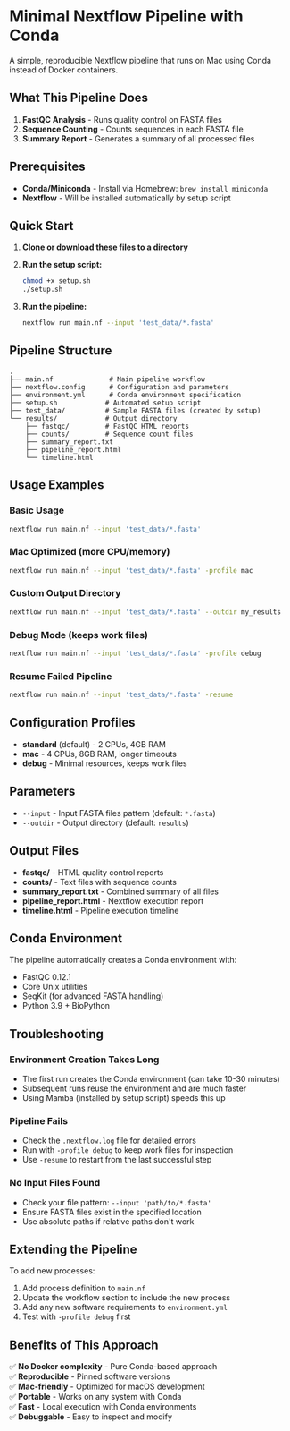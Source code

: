 # Minimal Nextflow Pipeline with Conda

A simple, reproducible Nextflow pipeline that runs on Mac using Conda instead of Docker containers.

## What This Pipeline Does

1. **FastQC Analysis** - Runs quality control on FASTA files
2. **Sequence Counting** - Counts sequences in each FASTA file  
3. **Summary Report** - Generates a summary of all processed files

## Prerequisites

- **Conda/Miniconda** - Install via Homebrew: `brew install miniconda`
- **Nextflow** - Will be installed automatically by setup script

## Quick Start

1. **Clone or download these files to a directory**

2. **Run the setup script:**
   ```bash
   chmod +x setup.sh
   ./setup.sh
   ```

3. **Run the pipeline:**
   ```bash
   nextflow run main.nf --input 'test_data/*.fasta'
   ```

## Pipeline Structure

```
.
├── main.nf              # Main pipeline workflow
├── nextflow.config      # Configuration and parameters
├── environment.yml      # Conda environment specification
├── setup.sh            # Automated setup script
├── test_data/          # Sample FASTA files (created by setup)
└── results/            # Output directory
    ├── fastqc/         # FastQC HTML reports
    ├── counts/         # Sequence count files
    ├── summary_report.txt
    ├── pipeline_report.html
    └── timeline.html
```

## Usage Examples

### Basic Usage
```bash
nextflow run main.nf --input 'test_data/*.fasta'
```

### Mac Optimized (more CPU/memory)
```bash
nextflow run main.nf --input 'test_data/*.fasta' -profile mac
```

### Custom Output Directory
```bash
nextflow run main.nf --input 'test_data/*.fasta' --outdir my_results
```

### Debug Mode (keeps work files)
```bash
nextflow run main.nf --input 'test_data/*.fasta' -profile debug
```

### Resume Failed Pipeline
```bash
nextflow run main.nf --input 'test_data/*.fasta' -resume
```

## Configuration Profiles

- **standard** (default) - 2 CPUs, 4GB RAM
- **mac** - 4 CPUs, 8GB RAM, longer timeouts
- **debug** - Minimal resources, keeps work files

## Parameters

- `--input` - Input FASTA files pattern (default: `*.fasta`)
- `--outdir` - Output directory (default: `results`)

## Output Files

- **fastqc/** - HTML quality control reports
- **counts/** - Text files with sequence counts
- **summary_report.txt** - Combined summary of all files
- **pipeline_report.html** - Nextflow execution report
- **timeline.html** - Pipeline execution timeline

## Conda Environment

The pipeline automatically creates a Conda environment with:
- FastQC 0.12.1
- Core Unix utilities
- SeqKit (for advanced FASTA handling)
- Python 3.9 + BioPython

## Troubleshooting

### Environment Creation Takes Long
- The first run creates the Conda environment (can take 10-30 minutes)
- Subsequent runs reuse the environment and are much faster
- Using Mamba (installed by setup script) speeds this up

### Pipeline Fails
- Check the `.nextflow.log` file for detailed errors
- Run with `-profile debug` to keep work files for inspection
- Use `-resume` to restart from the last successful step

### No Input Files Found
- Check your file pattern: `--input 'path/to/*.fasta'`
- Ensure FASTA files exist in the specified location
- Use absolute paths if relative paths don't work

## Extending the Pipeline

To add new processes:

1. Add process definition to `main.nf`
2. Update the workflow section to include the new process
3. Add any new software requirements to `environment.yml`
4. Test with `-profile debug` first

## Benefits of This Approach

✅ **No Docker complexity** - Pure Conda-based approach  
✅ **Reproducible** - Pinned software versions  
✅ **Mac-friendly** - Optimized for macOS development  
✅ **Portable** - Works on any system with Conda  
✅ **Fast** - Local execution with Conda environments  
✅ **Debuggable** - Easy to inspect and modify